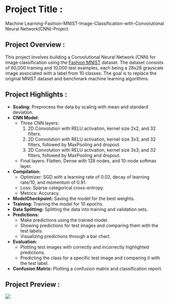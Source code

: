 # Project Title :
Machine Learning-Fashion-MNIST-Image-Classification-with-Convolutional Neural Network(CNN)-Project.

## Project Overview :
This project involves building a Convolutional Neural Network (CNN) for image classification using the [Fashion MNIST](https://github.com/zalandoresearch/fashion-mnist) dataset.
The dataset consists of 60,000 training and 10,000 test examples, each being a 28x28 grayscale image associated with a label from 10 classes. 
The goal is to replace the original MNIST dataset and benchmark machine learning algorithms.

## Project Highlights :
  - **Scaling:** Preprocess the data by scaling with mean and standard deviation.
- **CNN Model:**
  - Three CNN layers:
    1. 2D Convolution with RELU activation, kernel size 2x2, and 32 filters.
    2. 2D Convolution with RELU activation, kernel size 3x3, and 32 filters, followed by MaxPooling and dropout.
    3. 2D Convolution with RELU activation, kernel size 3x3, and 32 filters, followed by MaxPooling and dropout.
  - Final layers: Flatten, Dense with 128 nodes, and 10-node softmax layer.
- **Compilation:**
  - Optimizer: SGD with a learning rate of 0.02, decay of learning rate/10, and momentum of 0.91.
  - Loss: Sparse categorical cross-entropy.
  - Metrics: Accuracy.
- **ModelCheckpoint:**  Saving the model for the best weights.
- **Training:** Training the model for 10 epochs.
- **Data Splitting:** Splitting the data into training and validation sets.
- **Predictions:**
  - Make predictions using the trained model.
  - Showing predictions for test images and comparing them with the test labels.
  - Visualizing predictions through a bar chart.
- **Evaluation:**
  - Plotting test images with correctly and incorrectly highlighted predictions.
  - Predicting the class for a specific test image and comparing it with the test label.
- **Confusion Matrix:** Plotting a confusion matrix and classification report.
  
## Project Preview :
<img src="Images/Do not reject H0.png">

